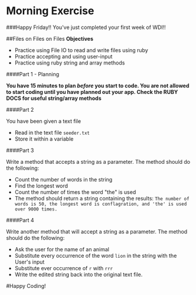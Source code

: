 # Morning Exercise
###Happy Friday!! You've just completed your first week of WDI!!

##Files on Files on Files
**Objectives**

* Practice using File IO to read and write files using ruby
* Practice accepting and using user-input
* Practice using ruby string and array methods

####Part 1 - Planning

**You have 15 minutes to plan _before_ you start to code. You are not allowed to start coding until you have planned out your app. Check the RUBY DOCS for useful string/array methods**

####Part 2

You have been given a text file

* Read in the text file ```seeder.txt```
* Store it within a variable

####Part 3

Write a method that accepts a string as a parameter. The method should do the following:

* Count the number of words in the string
* Find the longest word
* Count the number of times the word "the" is used
* The method should return a string containing the results: ```The number of words is 50, the longest word is conflagration, and 'the' is used over 9000 times.```

####Part 4

Write another method that will accept a string as a parameter. The method should do the following:

* Ask the user for the name of an animal
* Substitute every occurrence of the word ```lion``` in the string with the User's input
* Substitute ever occurrence of ```r``` with ```rrr```
* Write the edited string back into the original text file.

#Happy Coding!






